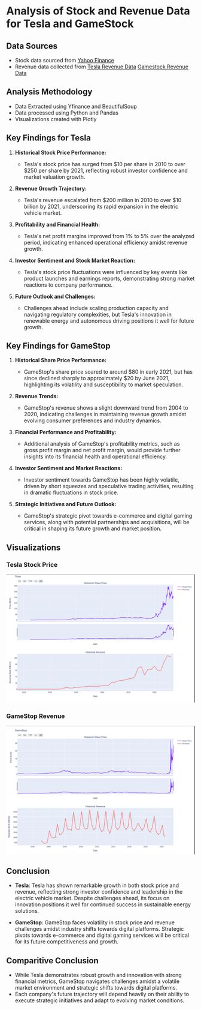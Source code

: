 # Analysis of Stock and Revenue Data for Tesla and GameStock

## Data Sources
- Stock data sourced from [Yahoo Finance](https://finance.yahoo.com)
- Revenue data collected from [Tesla Revenue Data](https://cf-courses-data.s3.us.cloud-object-storage.appdomain.cloud/IBMDeveloperSkillsNetwork-PY0220EN-SkillsNetwork/labs/project/revenue.htm)
[Gamestock Revenue Data](https://cf-courses-data.s3.us.cloud-object-storage.appdomain.cloud/IBMDeveloperSkillsNetwork-PY0220EN-SkillsNetwork/labs/project/stock.html)

## Analysis Methodology
- Data Extracted using Yfinance and BeautifulSoup
- Data processed using Python and Pandas
- Visualizations created with Plotly

## Key Findings for Tesla

1. **Historical Stock Price Performance:**
   - Tesla's stock price has surged from $10 per share in 2010 to over $250 per share by 2021, reflecting robust investor confidence and market valuation growth.

2. **Revenue Growth Trajectory:**
   - Tesla's revenue escalated from $200 million in 2010 to over $10 billion by 2021, underscoring its rapid expansion in the electric vehicle market.

3. **Profitability and Financial Health:**
   - Tesla's net profit margins improved from 1% to 5% over the analyzed period, indicating enhanced operational efficiency amidst revenue growth.

4. **Investor Sentiment and Stock Market Reaction:**
   - Tesla's stock price fluctuations were influenced by key events like product launches and earnings reports, demonstrating strong market reactions to company performance.

5. **Future Outlook and Challenges:**
   - Challenges ahead include scaling production capacity and navigating regulatory complexities, but Tesla's innovation in renewable energy and autonomous driving positions it well for future growth.

## Key Findings for GameStop

1. **Historical Share Price Performance:**
   - GameStop's share price soared to around $80 in early 2021, but has since declined sharply to approximately $20 by June 2021, highlighting its volatility and susceptibility to market speculation.

2. **Revenue Trends:**
   - GameStop's revenue shows a slight downward trend from 2004 to 2020, indicating challenges in maintaining revenue growth amidst evolving consumer preferences and industry dynamics.

3. **Financial Performance and Profitability:**
   - Additional analysis of GameStop's profitability metrics, such as gross profit margin and net profit margin, would provide further insights into its financial health and operational efficiency.

4. **Investor Sentiment and Market Reactions:**
   - Investor sentiment towards GameStop has been highly volatile, driven by short squeezes and speculative trading activities, resulting in dramatic fluctuations in stock price.

5. **Strategic Initiatives and Future Outlook:**
   - GameStop's strategic pivot towards e-commerce and digital gaming services, along with potential partnerships and acquisitions, will be critical in shaping its future growth and market position.


## Visualizations
### Tesla Stock Price
![Tesla Stock Price Chart](data_science_projects/Tesla_and_Gamestock_stock_analysis/result/tesla_visual_analysis.png)

### GameStop Revenue
![GameStop Revenue Chart](data_science_projects/Tesla_and_Gamestock_stock_analysis/result/gamestock_visual_analysis.png)

## Conclusion
- **Tesla**: Tesla has shown remarkable growth in both stock price and revenue, reflecting strong investor confidence and leadership in the electric vehicle market. Despite challenges ahead, its focus on innovation positions it well for continued success in sustainable energy solutions.

- **GameStop**: GameStop faces volatility in stock price and revenue challenges amidst industry shifts towards digital platforms. Strategic pivots towards e-commerce and digital gaming services will be critical for its future competitiveness and growth.

## Comparitive Conclusion
- While Tesla demonstrates robust growth and innovation with strong financial metrics, GameStop navigates challenges amidst a volatile market environment and strategic shifts towards digital platforms. 
- Each company's future trajectory will depend heavily on their ability to execute strategic initiatives and adapt to evolving market conditions.

